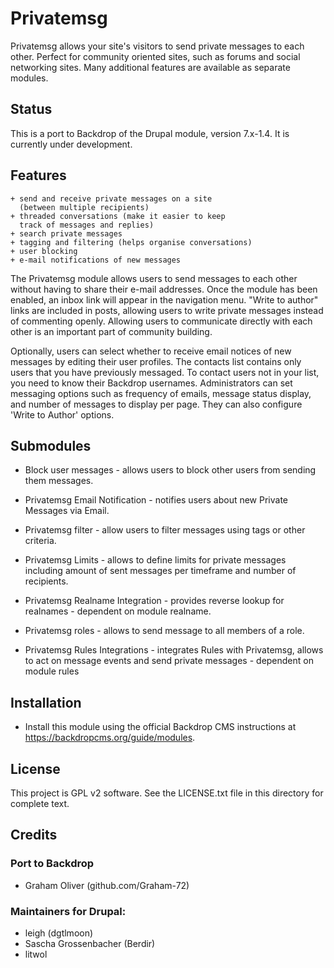 # Privatemsg

Privatemsg allows your site's visitors to send private messages
to each other. Perfect for community oriented sites, such as forums
and social networking sites. Many additional features are available
as separate modules.


## Status

This is a port to Backdrop of the Drupal module, version 7.x-1.4.
It is currently under development.

## Features

    + send and receive private messages on a site
      (between multiple recipients)
    + threaded conversations (make it easier to keep
      track of messages and replies)
    + search private messages
    + tagging and filtering (helps organise conversations)
    + user blocking
    + e-mail notifications of new messages

The Privatemsg module allows users to send messages to each other
without having to share their e-mail addresses. Once the module
has been enabled, an inbox link will appear in the navigation menu.
"Write to author" links are included in posts, allowing users to write
private messages instead of commenting openly. Allowing users to
communicate directly with each other is an important part of
community building.

Optionally, users can select whether to receive email notices of new
messages by editing their user profiles. The contacts list contains
only users that you have previously messaged. To contact users not in
your list, you need to know their Backdrop usernames. Administrators
can set messaging options such as frequency of emails, message status
display, and number of messages to display per page. They can also
configure 'Write to Author' options.

## Submodules

  + Block user messages - allows users to block other users from
    sending them messages.

  + Privatemsg Email Notification - notifies users about new
    Private Messages via Email.

  + Privatemsg filter - allow users to filter messages using
    tags or other criteria.

  + Privatemsg Limits - allows to define limits for private messages
    including amount of sent messages per timeframe and number of
    recipients.

  + Privatemsg Realname Integration - provides reverse lookup for
    realnames - dependent on module realname.

  + Privatemsg roles - allows to send message to all members of a role.

  + Privatemsg Rules Integrations - integrates Rules with Privatemsg,
    allows to act on message events and send private messages -
    dependent on module rules



## Installation

- Install this module using the official Backdrop CMS instructions at
  https://backdropcms.org/guide/modules.


## License

This project is GPL v2 software. See the LICENSE.txt file in this
directory for complete text.


## Credits

### Port to Backdrop

+ Graham Oliver (github.com/Graham-72)


### Maintainers for Drupal:

+ leigh (dgtlmoon)
+ Sascha Grossenbacher (Berdir)
+ litwol


